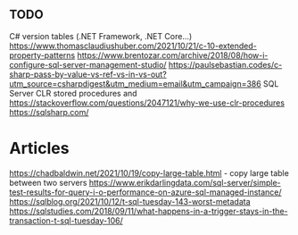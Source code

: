 
## TODO

C# version tables (.NET Framework, .NET Core...)
https://www.thomasclaudiushuber.com/2021/10/21/c-10-extended-property-patterns
https://www.brentozar.com/archive/2018/08/how-i-configure-sql-server-management-studio/
https://paulsebastian.codes/c-sharp-pass-by-value-vs-ref-vs-in-vs-out?utm_source=csharpdigest&utm_medium=email&utm_campaign=386
SQL Server CLR stored procedures and https://stackoverflow.com/questions/2047121/why-we-use-clr-procedures https://sqlsharp.com/

# Articles

https://chadbaldwin.net/2021/10/19/copy-large-table.html - copy large table between two servers
https://www.erikdarlingdata.com/sql-server/simple-test-results-for-query-i-o-performance-on-azure-sql-managed-instance/
https://sqlblog.org/2021/10/12/t-sql-tuesday-143-worst-metadata
https://sqlstudies.com/2018/09/11/what-happens-in-a-trigger-stays-in-the-transaction-t-sql-tuesday-106/
